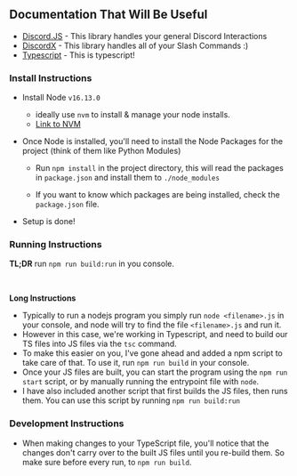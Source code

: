 ## Documentation That Will Be Useful 
- [Discord.JS](https://discord.js.org/#/) - This library handles your general Discord Interactions
- [DiscordX](https://github.com/discordx-ts/discordx) - This library handles all of your Slash Commands :) 
- [Typescript](https://www.typescriptlang.org/) - This is typescript!


### Install Instructions 
- Install Node `v16.13.0`
    - ideally use `nvm` to install & manage your node installs.
    - [Link to NVM](https://github.com/nvm-sh/nvm)

- Once Node is installed, you'll need to install the Node Packages for the project (think of them like Python Modules)
    - Run `npm install` in the project directory, this will read the packages in `package.json` and install them to `./node_modules`

    - If you want to know which packages are being installed, check the `package.json` file. 

- Setup is done! 

### Running Instructions
**TL;DR** run `npm run build:run` in you console.

<br>

**Long Instructions** 
- Typically to run a nodejs program you simply run `node <filename>.js` in your console, and node will try to find the file `<filename>.js` and run it. 
- However in this case, we're working in Typescript, and need to build our TS files into JS files via the `tsc` command. 
- To make this easier on you, I've gone ahead and added a npm script to take care of that. To use it, run `npm run build` in your console. 
- Once your JS files are built, you can start the program using the `npm run start` script, or by manually running the entrypoint file with `node`. 
- I have also included another script that first builds the JS files, then runs them. You can use this script by running `npm run build:run`


### Development Instructions
- When making changes to your TypeScript file, you'll notice that the changes don't carry over to the built JS files until you re-build them. So make sure before every run, to `npm run build`. 